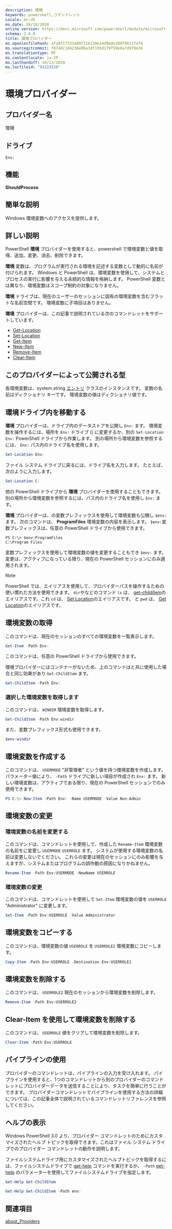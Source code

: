 ```yaml
---
description: 環境
keywords: powershell,コマンドレット
Locale: en-US
ms.date: 10/18/2018
online version: https://docs.microsoft.com/powershell/module/microsoft.powershell.core/about/about_environment_provider?view=powershell-5.1&WT.mc_id=ps-gethelp
schema: 2.0.0
title: 環境プロバイダー
ms.openlocfilehash: afa9f17333e09f31b130e24d9ede289f9621faf8
ms.sourcegitcommit: f874dc1d4236e06a3df195d179f59e0a7d9f8436
ms.translationtype: MT
ms.contentlocale: ja-JP
ms.lasthandoff: 10/13/2020
ms.locfileid: "93223520"
---
```

# <a name="environment-provider"></a>環境プロバイダー

## <a name="provider-name"></a>プロバイダー名

環境

## <a name="drives"></a>ドライブ

`Env:`

## <a name="capabilities"></a>機能

**ShouldProcess**

## <a name="short-description"></a>簡単な説明

Windows 環境変数へのアクセスを提供します。

## <a name="detailed-description"></a>詳しい説明

PowerShell **環境** プロバイダーを使用すると、powershell で環境変数と値を取得、追加、変更、消去、削除できます。

**環境** 変数は、プログラムが実行される環境を記述する変数として動的に名前が付けられます。 Windows と PowerShell は、環境変数を使用して、システムとプロセスの実行に影響を与える永続的な情報を格納します。 PowerShell 変数とは異なり、環境変数はスコープ制約の対象になりません。

**環境** ドライブは、現在のユーザーのセッションに固有の環境変数を含むフラットな名前空間です。 環境変数に子項目はありません。

**環境** プロバイダーは、この記事で説明されている次のコマンドレットをサポートしています。

- [Get-Location](xref:Microsoft.PowerShell.Management.Get-Location)
- [Set-Location](xref:Microsoft.PowerShell.Management.Set-Location)
- [Get-Item](xref:Microsoft.PowerShell.Management.Get-Item)
- [New-Item](xref:Microsoft.PowerShell.Management.New-Item)
- [Remove-Item](xref:Microsoft.PowerShell.Management.Remove-Item)
- [Clear-Item](xref:Microsoft.PowerShell.Management.Clear-Item)

## <a name="types-exposed-by-this-provider"></a>このプロバイダーによって公開される型

各環境変数は、system.string [エントリ](/dotnet/api/system.collections.dictionaryentry) クラスのインスタンスです。 変数の名前はディクショナリ キーです。 環境変数の値はディクショナリ値です。

## <a name="navigating-the-environment-drive"></a>環境ドライブ内を移動する

**環境** プロバイダーは、ドライブ内のデータストアを公開し `Env:` ます。 環境変数を操作するには、場所を `Env:` ドライブ () に変更するか、別の `Set-Location Env:` PowerShell ドライブから作業します。 別の場所から環境変数を参照するには、 `Env:` パス内のドライブ名を使用します。

```powershell
Set-Location Env:
```

ファイル システム ドライブに戻るには、ドライブ名を入力します。 たとえば、次のように入力します。

```powershell
Set-Location C:
```

他の PowerShell ドライブから **環境** プロバイダーを使用することもできます。 別の場所から環境変数を参照するには、パス内のドライブ名を使用し `Env:` ます。

**環境** プロバイダーは、の変数プレフィックスを使用して環境変数も公開し `$env:` ます。  次のコマンドは、 **ProgramFiles** 環境変数の内容を表示します。 `$env:`変数プレフィックスは、任意の PowerShell ドライブから使用できます。

```
PS C:\> $env:ProgramFiles
C:\Program Files
```

変数プレフィックスを使用して環境変数の値を変更することもでき `$env:` ます。  変更は、アクティブになっている限り、現在の PowerShell セッションにのみ適用されます。

> [!NOTE]
> PowerShell では、エイリアスを使用して、プロバイダーパスを操作するための使い慣れた方法を使用できます。 `dir`やなどのコマンド `ls` は、 [get-childitem](xref:Microsoft.PowerShell.Management.Get-ChildItem)のエイリアスです。これ `cd` は、 [Set Location](xref:Microsoft.PowerShell.Management.Set-Location)のエイリアスです。 と `pwd` は、 [Get Location](xref:Microsoft.PowerShell.Management.Get-Location)のエイリアスです。

## <a name="getting-environment-variables"></a>環境変数の取得

このコマンドは、現在のセッションのすべての環境変数を一覧表示します。

```powershell
Get-Item -Path Env:
```

このコマンドは、任意の PowerShell ドライブから使用できます。

環境プロバイダーにはコンテナーがないため、上のコマンドはと共に使用した場合と同じ効果があり `Get-ChildItem` ます。

```powershell
Get-ChildItem -Path Env:
```

### <a name="get-a-selected-environment-variable"></a>選択した環境変数を取得します

このコマンドは、 `WINDIR` 環境変数を取得します。

```powershell
Get-ChildItem -Path Env:windir
```

また、変数プレフィックス形式も使用できます。

```powershell
$env:windir
```

## <a name="create-an-environment-variable"></a>環境変数を作成する

このコマンドは、 `USERMODE` "非管理者" という値を持つ環境変数を作成します。 パラメーター値により、 `-Path` ドライブに新しい項目が作成され `Env:` ます。 新しい環境変数は、アクティブである限り、現在の PowerShell セッションでのみ使用できます。

```powershell
PS C:\> New-Item -Path Env: -Name USERMODE -Value Non-Admin
```

## <a name="changing-an-environment-variable"></a>環境変数の変更

### <a name="rename-an-environment-variable"></a>環境変数の名前を変更する

このコマンドは、コマンドレットを使用して、作成した `Rename-Item` 環境変数の名前をに変更し `USERMODE` `USERROLE` ます。 システムが使用する環境変数の名前は変更しないでください。 これらの変更は現在のセッションにのみ影響を与えますが、システムまたはプログラムの誤作動の原因になりかねません。

```powershell
Rename-Item -Path Env:USERMODE -NewName USERROLE
```

### <a name="change-an-environment-variable"></a>環境変数の変更

このコマンドは、コマンドレットを使用して `Set-Item` 環境変数の値を `USERROLE` "Administrator" に変更します。

```powershell
Set-Item -Path Env:USERROLE -Value Administrator
```

## <a name="copy-an-environment-variable"></a>環境変数をコピーする

このコマンドは、環境変数の値 `USERROLE` を `USERROLE2` 環境変数にコピーします。

```powershell
Copy-Item -Path Env:USERROLE -Destination Env:USERROLE2
```

## <a name="remove-an-environment-variable"></a>環境変数を削除する

このコマンドは、 `USERROLE2` 現在のセッションから環境変数を削除します。

```powershell
Remove-Item -Path Env:USERROLE2
```

## <a name="remove-an-environment-variable-with-clear-item"></a>Clear-Item を使用して環境変数を削除する

このコマンドは、 `USERROLE` 値をクリアして環境変数を削除します。

```powershell
Clear-Item -Path Env:USERROLE
```

## <a name="using-the-pipeline"></a>パイプラインの使用

プロバイダーのコマンドレットは、パイプラインの入力を受け入れます。 パイプラインを使用すると、1つのコマンドレットから別のプロバイダーのコマンドレットにプロバイダーデータを送信することにより、タスクを簡単に行うことができます。
プロバイダーコマンドレットでパイプラインを使用する方法の詳細については、この記事全体で説明されているコマンドレットリファレンスを参照してください。

## <a name="getting-help"></a>ヘルプの表示

Windows PowerShell 3.0 より、プロバイダー コマンドレットのためにカスタマイズされたヘルプ トピックを取得できます。これはファイル システム ドライブでのプロバイダー コマンドレットの動作を説明します。

ファイルシステムドライブ用にカスタマイズされたヘルプトピックを取得するには、ファイルシステムドライブで [get-help](xref:Microsoft.PowerShell.Core.Get-Help) コマンドを実行するか、 `-Path` [get-help](xref:Microsoft.PowerShell.Core.Get-Help) のパラメーターを使用してファイルシステムドライブを指定します。

```powershell
Get-Help Get-ChildItem
```

```powershell
Get-Help Get-ChildItem -Path env:
```

## <a name="see-also"></a>関連項目

[about_Providers](../About/about_Providers.md)

